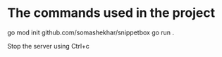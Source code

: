 # The commands used in the project

go mod init github.com/somashekhar/snippetbox
go run .

Stop the server using Ctrl+c


